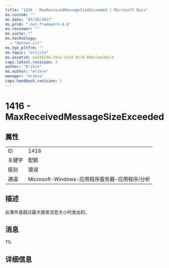 ```yaml
---
title: "1416 - MaxReceivedMessageSizeExceeded | Microsoft Docs"
ms.custom: ""
ms.date: "03/30/2017"
ms.prod: ".net-framework-4.6"
ms.reviewer: ""
ms.suite: ""
ms.technology: 
  - "dotnet-clr"
ms.tgt_pltfrm: ""
ms.topic: "article"
ms.assetid: ee5562dd-29e1-432d-9c78-0bdc3ae365c4
caps.latest.revision: 3
author: "Erikre"
ms.author: "erikre"
manager: "erikre"
caps.handback.revision: 3
---
```

# 1416 - MaxReceivedMessageSizeExceeded
## 属性  
  
|||  
|-|-|  
|ID|1416|  
|关键字|配额|  
|级别|错误|  
|通道|Microsoft\-Windows\-应用程序服务器\-应用程序\/分析|  
  
## 描述  
 此事件是超过最大接收消息大小时发出的。  
  
## 消息  
 1%  
  
## 详细信息